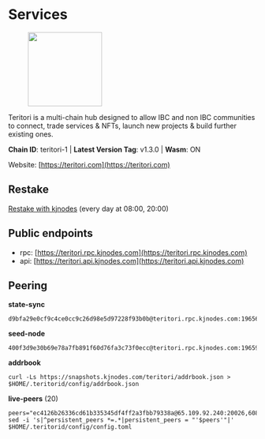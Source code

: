 # Services

<figure><img src="https://raw.githubusercontent.com/kj89/testnet_manuals/main/pingpub/logos/teritori.png" width="150" alt=""><figcaption></figcaption></figure>

Teritori is a multi-chain hub designed to allow IBC and non IBC communities  to connect, trade services & NFTs, launch new projects & build further existing ones.

**Chain ID**: teritori-1 | **Latest Version Tag**: v1.3.0 | **Wasm**: ON

Website: [https://teritori.com](https://teritori.com)

## Restake

[Restake with kjnodes](https://restake.app/teritori/torivaloper184ln03hkpt75uhrrr26f66kvcqvf4yn4nc2xjm) (every day at 08:00, 20:00)
## Public endpoints

* rpc: [https://teritori.rpc.kjnodes.com](https://teritori.rpc.kjnodes.com)
* api: [https://teritori.api.kjnodes.com](https://teritori.api.kjnodes.com)

## Peering

**state-sync**

```
d9bfa29e0cf9c4ce0cc9c26d98e5d97228f93b0b@teritori.rpc.kjnodes.com:19656
```

**seed-node**

```
400f3d9e30b69e78a7fb891f60d76fa3c73f0ecc@teritori.rpc.kjnodes.com:19659
```

**addrbook**
```
curl -Ls https://snapshots.kjnodes.com/teritori/addrbook.json > $HOME/.teritorid/config/addrbook.json
```

**live-peers** (20)
```
peers="ec4126b26336cd61b335345df4ff2a3fbb79338a@65.109.92.240:20026,6085c32b26fb1baa4b16b426f5d56f2fff81cfc7@135.181.165.246:26656,6bc9f80a5123d62c23aadb7b5d68b740a794b0c6@65.109.49.111:36656,3178ac8fffd269325500c95679d58d5e8ec61746@198.244.213.94:22956,26d6ee4138c7533c5541722c6e1ecc6d60d47a86@104.193.254.42:26656,d9bfa29e0cf9c4ce0cc9c26d98e5d97228f93b0b@65.109.88.38:19656,29b92a4020171c20fe70e5d60f9c5d07dc9f31f7@194.163.161.146:26656,4b04b3d164dc6dd5bb555a7a106a8d314f30516f@65.21.136.170:53656,8ac41af54dfd91c41de71cde222a55670f2f405d@141.95.65.73:15956,0b27217386756577e1eadf00c4169dc8f041e522@51.210.7.219:26656,b336b83d9bab0b8cf96a3833efcbc196fab63fdd@212.95.51.215:36656,3594b73f909a9c4b87cfe6a361ef8b2b51124dd5@65.109.69.59:15956,16f90d350de14a596ebdc683ce5e703c14e40bb3@75.119.146.181:19656,26175f13ada3d61c93bca342819fd5dc797bced0@65.109.58.226:28656,5ab6437f73fe71f392d53566e037aa91087530ac@139.144.67.202:26656,a191006e50d3af40fd253c23dae715a45fdd7415@95.179.217.1:26656,6ef7a8bc7a3cc0856594f12570e8f2282a099dcf@65.109.93.152:26796,a043a97266360ff45781a9fc9392aedc16494c59@65.108.97.58:19656,46b7ae20e3cc4264076a91c3601f3894a021a80d@65.108.6.45:36656,44b2bf9d970aece0531d3d939c5c546a7ac9201a@34.219.76.190:26656"
sed -i 's|^persistent_peers *=.*|persistent_peers = "'$peers'"|' $HOME/.teritorid/config/config.toml
```
